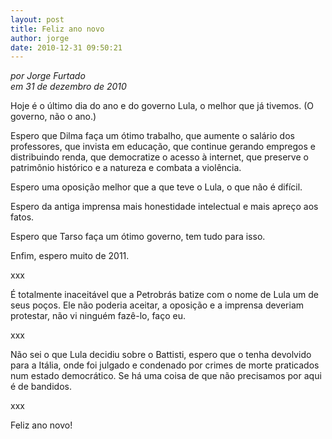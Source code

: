```yaml
---
layout: post
title: Feliz ano novo
author: jorge
date: 2010-12-31 09:50:21
---
```

*por Jorge Furtado*\
*em 31 de dezembro de 2010*

Hoje é o último dia do ano e do governo Lula, o melhor que já tivemos. (O governo, não o ano.)

Espero que Dilma faça um ótimo trabalho, que aumente o salário dos professores, que invista em educação, que continue gerando empregos e distribuindo renda, que democratize o acesso à internet, que preserve o patrimônio histórico e a natureza e combata a violência.

Espero uma oposição melhor que a que teve o Lula, o que não é difícil.

Espero da antiga imprensa mais honestidade intelectual e mais apreço aos fatos.

Espero que Tarso faça um ótimo governo, tem tudo para isso.

Enfim, espero muito de 2011.

xxx

É totalmente inaceitável que a Petrobrás batize com o nome de Lula um de seus poços. Ele não poderia aceitar, a oposição e a imprensa deveriam protestar, não vi ninguém fazê-lo, faço eu.

xxx

Não sei o que Lula decidiu sobre o Battisti, espero que o tenha devolvido para a Itália, onde foi julgado e condenado por crimes de morte praticados num estado democrático. Se há uma coisa de que não precisamos por aqui é de bandidos.

xxx

Feliz ano novo!
